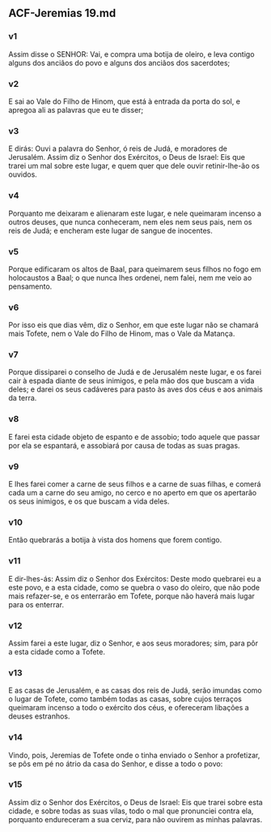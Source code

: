 ## ACF-Jeremias 19.md
### v1
 Assim disse o SENHOR: Vai, e compra uma botija de oleiro, e leva contigo alguns dos anciãos do povo e alguns dos anciãos dos sacerdotes;
### v2
 E sai ao Vale do Filho de Hinom, que está à entrada da porta do sol, e apregoa ali as palavras que eu te disser;
### v3
 E dirás: Ouvi a palavra do Senhor, ó reis de Judá, e moradores de Jerusalém. Assim diz o Senhor dos Exércitos, o Deus de Israel: Eis que trarei um mal sobre este lugar, e quem quer que dele ouvir retinir-lhe-ão os ouvidos.
### v4
 Porquanto me deixaram e alienaram este lugar, e nele queimaram incenso a outros deuses, que nunca conheceram, nem eles nem seus pais, nem os reis de Judá; e encheram este lugar de sangue de inocentes.
### v5
 Porque edificaram os altos de Baal, para queimarem seus filhos no fogo em holocaustos a Baal; o que nunca lhes ordenei, nem falei, nem me veio ao pensamento.
### v6
 Por isso eis que dias vêm, diz o Senhor, em que este lugar não se chamará mais Tofete, nem o Vale do Filho de Hinom, mas o Vale da Matança.
### v7
 Porque dissiparei o conselho de Judá e de Jerusalém neste lugar, e os farei cair à espada diante de seus inimigos, e pela mão dos que buscam a vida deles; e darei os seus cadáveres para pasto às aves dos céus e aos animais da terra.
### v8
 E farei esta cidade objeto de espanto e de assobio; todo aquele que passar por ela se espantará, e assobiará por causa de todas as suas pragas.
### v9
 E lhes farei comer a carne de seus filhos e a carne de suas filhas, e comerá cada um a carne do seu amigo, no cerco e no aperto em que os apertarão os seus inimigos, e os que buscam a vida deles.
### v10
 Então quebrarás a botija à vista dos homens que forem contigo.
### v11
 E dir-lhes-ás: Assim diz o Senhor dos Exércitos: Deste modo quebrarei eu a este povo, e a esta cidade, como se quebra o vaso do oleiro, que não pode mais refazer-se, e os enterrarão em Tofete, porque não haverá mais lugar para os enterrar.
### v12
 Assim farei a este lugar, diz o Senhor, e aos seus moradores; sim, para pôr a esta cidade como a Tofete.
### v13
 E as casas de Jerusalém, e as casas dos reis de Judá, serão imundas como o lugar de Tofete, como também todas as casas, sobre cujos terraços queimaram incenso a todo o exército dos céus, e ofereceram libações a deuses estranhos.
### v14
 Vindo, pois, Jeremias de Tofete onde o tinha enviado o Senhor a profetizar, se pôs em pé no átrio da casa do Senhor, e disse a todo o povo:
### v15
 Assim diz o Senhor dos Exércitos, o Deus de Israel: Eis que trarei sobre esta cidade, e sobre todas as suas vilas, todo o mal que pronunciei contra ela, porquanto endureceram a sua cerviz, para não ouvirem as minhas palavras.
